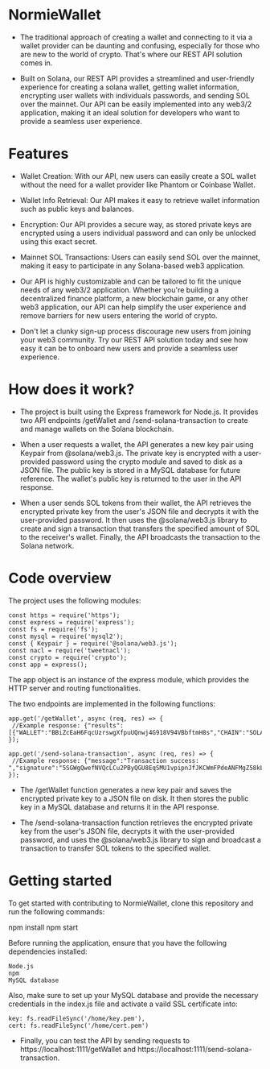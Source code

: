 # NormieWallet
- The traditional approach of creating a wallet and connecting to it via a wallet provider can be daunting and confusing, especially for those who are new to the world of crypto. That's where our REST API solution comes in.

- Built on Solana, our REST API provides a streamlined and user-friendly experience for creating a solana wallet, getting wallet information, encrypting user wallets with individuals passwords, and sending SOL over the mainnet. Our API can be easily implemented into any web3/2 application, making it an ideal solution for developers who want to provide a seamless user experience.

# Features

- Wallet Creation: With our API, new users can easily create a SOL wallet without the need for a wallet provider like Phantom or Coinbase Wallet.

- Wallet Info Retrieval: Our API makes it easy to retrieve wallet information such as public keys and balances.

- Encryption: Our API provides a secure way, as stored private keys are encrypted using a users individual password and can only be unlocked using this exact secret.

- Mainnet SOL Transactions: Users can easily send SOL over the mainnet, making it easy to participate in any Solana-based web3 application.

- Our API is highly customizable and can be tailored to fit the unique needs of any web3/2 application. Whether you're building a decentralized finance platform, a new blockchain game, or any other web3 application, our API can help simplify the user experience and remove barriers for new users entering the world of crypto.

- Don't let a clunky sign-up process discourage new users from joining your web3 community. Try our REST API solution today and see how easy it can be to onboard new users and provide a seamless user experience.

# How does it work?
- The project is built using the Express framework for Node.js. It provides two API endpoints /getWallet and /send-solana-transaction to create and manage wallets on the Solana blockchain.

- When a user requests a wallet, the API generates a new key pair using Keypair from @solana/web3.js. The private key is encrypted with a user-provided password using the crypto module and saved to disk as a JSON file. The public key is stored in a MySQL database for future reference. The wallet's public key is returned to the user in the API response.

- When a user sends SOL tokens from their wallet, the API retrieves the encrypted private key from the user's JSON file and decrypts it with the user-provided password. It then uses the @solana/web3.js library to create and sign a transaction that transfers the specified amount of SOL to the receiver's wallet. Finally, the API broadcasts the transaction to the Solana network.

# Code overview
The project uses the following modules:
```
const https = require('https');
const express = require('express');
const fs = require('fs');
const mysql = require('mysql2');
const { Keypair } = require('@solana/web3.js');
const nacl = require('tweetnacl');
const crypto = require('crypto');
const app = express();
```
The app object is an instance of the express module, which provides the HTTP server and routing functionalities.

The two endpoints are implemented in the following functions:

```
app.get('/getWallet', async (req, res) => {
 //Example response: {"results":[{"WALLET":"BBiZcEaH6FqcUzrswgXfpuUQnwj4G918V94VBbftmH8s","CHAIN":"SOLANA"}]}
});
```

```
app.get('/send-solana-transaction', async (req, res) => {
 //Example response: {"message":"Transaction success: ","signature":"5SGWgQwefNVQcLCu2PByQGU8EqSMU1vpipnJfJKCWmFPdeANFMgZ58kLgqWK7GBUPyC8oaq2YjzAiBB7Dkan64Rq"}
});
```

- The /getWallet function generates a new key pair and saves the encrypted private key to a JSON file on disk. It then stores the public key in a MySQL database and returns it in the API response.

- The /send-solana-transaction function retrieves the encrypted private key from the user's JSON file, decrypts it with the user-provided password, and uses the @solana/web3.js library to sign and broadcast a transaction to transfer SOL tokens to the specified wallet.

# Getting started
To get started with contributing to NormieWallet, clone this repository and run the following commands:

npm install
npm start

Before running the application, ensure that you have the following dependencies installed:

```
Node.js
npm
MySQL database
```

Also, make sure to set up your MySQL database and provide the necessary credentials in the index.js file and activate a vaild SSL certificate into:
```
key: fs.readFileSync('/home/key.pem'),
cert: fs.readFileSync('/home/cert.pem')
```

- Finally, you can test the API by sending requests to https://localhost:1111/getWallet and https://localhost:1111/send-solana-transaction.
